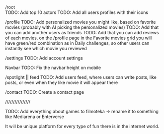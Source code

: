 /root  
TODO: Add top 10 actors
TODO: Add all users profiles with their icons

/profile
TODO: Add personalized movies you might like, based on favorite movies (probably with AI picking the personalized movies)
TODO: Add that you can add another users as friends
TODO: Add that you can add reviews of each movies, on the /profile page in the Favorite movies grid you will have green/red combination as in Daily challenges, so other users can instantly see which movie you reviewed

/settings
TODO: Add account settings

Navbar
TODO: Fix the navbar height on mobile

/spotlight || feed
TODO: Add users feed, where users can write posts, like posts, or even when they like movie it will appear there

/contact
TODO: Create a contact page

////////////////

TODO: Add everything about games to filmoteka -> rename it to something like Mediarena or Enterverse

It will be unique platform for every type of fun there is in the internet world.
